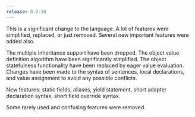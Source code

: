 ```yaml
---
release: 0.2.10
---
```


This is a significant change to the language. A lot of features were simplified,
replaced, or just removed. Several new important features were added also.

The multiple inheritance support have been dropped. The object value definition
algorithm have been significantly simplified. The object statefulness
functionality have been replaced by eager value evaluation. Changes have been
made to the syntax of sentences, local declarations, and value assignment
to avoid any possible conflicts.

New features: static fields, aliases, yield statement, short adapter declaration
syntax, short field override syntax.

Some rarely used and confusing features were removed.
